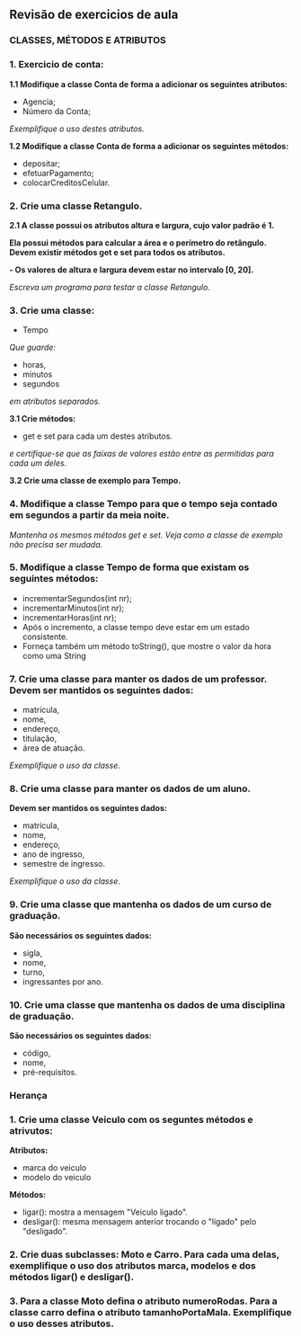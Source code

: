 ## Revisão de exercicios de aula 

### CLASSES, MÉTODOS E ATRIBUTOS

### 1. Exercicio de conta:

**1.1 Modifique a classe Conta de forma a adicionar os seguintes atributos:**
- Agencia;
- Número da Conta; 

*Exemplifique o uso destes atributos.*

**1.2 Modifique a classe Conta de forma a adicionar os seguintes métodos:**
- depositar;
- efetuarPagamento;
- colocarCreditosCelular.

### 2. Crie uma classe Retangulo.

**2.1 A classe possui os atributos altura e largura, cujo valor padrão é 1.** 

**Ela possui métodos para calcular a área e o perímetro do retângulo. Devem existir métodos get e set para todos os atributos.** 

**- Os valores de altura e largura devem estar no intervalo [0, 20].** 

*Escreva um programa para testar a classe Retangulo.*


### 3. Crie uma classe: 

- Tempo 

*Que guarde:*

- horas, 
- minutos 
- segundos 

*em atributos separados.* 

**3.1 Crie métodos:**
- get e set para cada um destes atributos. 

*e certifique-se que as faixas de valores estão entre as permitidas para cada um deles.* 

**3.2 Crie uma classe de exemplo para Tempo.**

### 4. Modifique a classe Tempo para que o tempo seja contado em segundos a partir da meia noite. 

*Mantenha os mesmos métodos get e set. Veja como a classe de exemplo não precisa ser mudada.*

### 5. Modifique a classe Tempo de forma que existam os seguintes métodos:

- incrementarSegundos(int nr);
- incrementarMinutos(int nr);
- incrementarHoras(int nr);
- Após o incremento, a classe tempo deve estar em um estado consistente.
- Forneça também um método toString(), que mostre o valor da hora como uma String

### 7. Crie uma classe para manter os dados de um professor. Devem ser mantidos os seguintes dados: 

- matrícula, 
- nome, 
- endereço, 
- titulação, 
- área de atuação. 

*Exemplifique o uso da classe.*

### 8. Crie uma classe para manter os dados de um aluno. 

**Devem ser mantidos os seguintes dados:**

- matrícula,
- nome, 
- endereço, 
- ano de ingresso, 
- semestre de ingresso. 

*Exemplifique o uso da classe*.

### 9. Crie uma classe que mantenha os dados de um curso de graduação. 

**São necessários os seguintes dados:** 

- sigla,
- nome,
- turno,
- ingressantes por ano.

### 10. Crie uma classe que mantenha os dados de uma disciplina de graduação.

**São necessários os seguintes dados:** 

- código, 
- nome, 
- pré-requisitos.

### Herança 

### 1. Crie uma classe Veiculo com os seguntes métodos e atrivutos: 

**Atributos:**

- marca do veiculo
- modelo do veiculo

**Métodos:**

- ligar(): mostra a mensagem "Veiculo ligado".
- desligar(): mesma mensagem anterior trocando o "ligado" pelo "desligado".

### 2. Crie duas subclasses: Moto e Carro. Para cada uma delas, exemplifique o uso dos atributos marca, modelos e dos métodos ligar() e desligar().


### 3. Para a classe Moto defina o atributo numeroRodas. Para a classe carro defina o atributo tamanhoPortaMala. Exemplifique o uso desses atributos.

